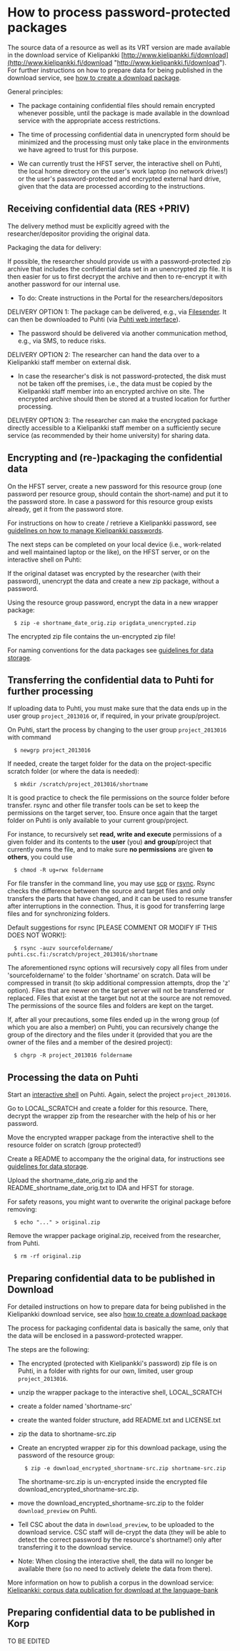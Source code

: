 # How to process password-protected packages
The source data of a resource as well as its VRT version are made available in the download service of Kielipankki [http://www.kielipankki.fi/download](http://www.kielipankki.fi/download "http://www.kielipankki.fi/download").
For further instructions on how to prepare data for being published in the download service, see [how to create a download package](howto_download_package.md).

General principles:

- The package containing confidential files should remain encrypted whenever possible, until the package is made available in the download service with the appropriate access restrictions. 

- The time of processing confidential data in unencrypted form should be minimized and the processing must only take place in the environments we have agreed to trust for this purpose.

- We can currently trust the HFST server, the interactive shell on Puhti, the local home directory on the user's work laptop (no network drives!) or the user's password-protected and encrypted external hard drive, given that the data are processed according to the instructions. 


## Receiving confidential data (RES +PRIV)

The delivery method must be explicitly agreed with the researcher/depositor providing the original data.

Packaging the data for delivery:

If possible, the researcher should provide us with a password-protected zip archive that includes the confidential data set in an unencrypted zip file. It is then easier for us to first decrypt the archive and then to re-encrypt it with another password for our internal use.

- To do: Create instructions in the Portal for the researchers/depositors
   
DELIVERY OPTION 1: The package can be delivered, e.g., via [Filesender](https://filesender.funet.fi/). It can then be downloaded to Puhti (via [Puhti web interface](https://www.puhti.csc.fi/)).

- The password should be delivered via another communication method, e.g., via SMS, to reduce risks.

DELIVERY OPTION 2: The researcher can hand the data over to a Kielipankki staff member on external disk.

- In case the researcher's disk is not password-protected, the disk must not be taken off the premises, i.e., the data must be copied by the Kielipankki staff member into an encrypted archive on site. The encrypted archive should then be stored at a trusted location for further processing.

DELIVERY OPTION 3: The researcher can make the encrypted package directly accessible to a Kielipankki staff member on a sufficiently secure service (as recommended by their home university) for sharing data.

## Encrypting and (re-)packaging the confidential data

On the HFST server, create a new password for this resource group (one password per resource group, should contain the short-name) and put it to the password store. In case a password for this resource group exists already, get it from the password store.

For instructions on how to create / retrieve a Kielipankki password, see [guidelines on how to manage Kielipankki passwords](https://github.com/CSCfi/Kielipankki-passwords/blob/master/howto_manage_corpus_passwords.md).

The next steps can be completed on your local device (i.e., work-related and well maintained laptop or the like), on the HFST server, or on the interactive shell on Puhti:

If the original dataset was encrypted by the researcher (with their password), unencrypt the data and create a new zip package, without a password.

Using the resource group password, encrypt the data in a new wrapper package:

      $ zip -e shortname_date_orig.zip origdata_unencrypted.zip		

The encrypted zip file contains the un-encrypted zip file!

For naming conventions for the data packages see [guidelines for data storage](howto_data_storage.md).

## Transferring the confidential data to Puhti for further processing

If uploading data to Puhti, you must make sure that the data ends up in the user group `project_2013016` or, if required, in your private group/project.

On Puhti, start the process by changing to the user group `project_2013016` with command 
   
      $ newgrp project_2013016
   
If needed, create the target folder for the data on the project-specific scratch folder (or where the data is needed):

      $ mkdir /scratch/project_2013016/shortname

It is good practice to check the file permissions on the source folder before transfer. rsync and other file transfer tools can be set to keep the permissions on the target server, too. Ensure once again that the target folder on Puhti is only available to your current group/project.

For instance, to recursively set **read, write and execute** permissions of a given folder and its contents to the **user** (you) **and** **group**/project that currently owns the file, and to make sure **no permissions** are given **to** **others**, you could use

      $ chmod -R ug=rwx foldername

For file transfer in the command line, you may use [scp](https://docs.csc.fi/data/moving/scp/) or [rsync](https://docs.csc.fi/data/moving/rsync/). Rsync checks the difference between the source and target files and only transfers the parts that have changed, and it can be used to resume transfer after interruptions in the connection. Thus, it is good for transferring large files and for synchronizing folders.

Default suggestions for rsync [PLEASE COMMENT OR MODIFY IF THIS DOES NOT WORK!]:

      $ rsync -auzv sourcefoldername/ puhti.csc.fi:/scratch/project_2013016/shortname

The aforementioned rsync options will recursively copy all files from under 'sourcefoldername' to the folder 'shortname' on scratch. Data will be compressed in transit (to skip additional compression attempts, drop the 'z' option). Files that are newer on the target server will not be transferred or replaced. Files that exist at the target but not at the source are not removed. The permissions of the source files and folders are kept on the target.

If, after all your precautions, some files ended up in the wrong group (of which you are also a member) on Puhti, you can recursively change the group of the directory and the files under it (provided that you are the owner of the files and a member of the desired project):

      $ chgrp -R project_2013016 foldername

## Processing the data on Puhti

Start an [interactive shell](https://docs.csc.fi/computing/running/interactive-usage/) on Puhti. 
Again, select the project `project_2013016`.

Go to LOCAL_SCRATCH and create a folder for this resource.
There, decrypt the wrapper zip from the researcher with the help of his or her password.

Move the encrypted wrapper package from the interactive shell to the resource folder on scratch (group protected!)

Create a README to accompany the the original data, for instructions see [guidelines for data storage](howto_data_storage.md).

Upload the shortname_date_orig.zip and the README_shortname_date_orig.txt to IDA and HFST for storage.

For safety reasons, you might want to overwrite the original package before removing:

      $ echo "..." > original.zip
   
Remove the wrapper package original.zip, received from the researcher, from Puhti.

      $ rm -rf original.zip


## Preparing confidential data to be published in Download

For detailed instructions on how to prepare data for being published in the Kielipankki download service, see also [how to create a download package](howto_download_package.md)

The process for packaging confidental data is basically the same, only that the data will be enclosed in a password-protected wrapper.

The steps are the following:

- The encrypted (protected with Kielipankki's password) zip file is on Puhti, in a folder with rights for our own, limited, user group `project_2013016`.

- unzip the wrapper package to the interactive shell, LOCAL_SCRATCH

- create a folder named 'shortname-src'

- create the wanted folder structure, add README.txt and LICENSE.txt

- zip the data to shortname-src.zip

- Create an encrypted wrapper zip for this download package, using the password of the resource group:
 
        $ zip -e download_encrypted_shortname-src.zip shortname-src.zip

   The shortname-src.zip is un-encrypted inside the encrypted file download_encrypted_shortname-src.zip.

- move the download_encrypted_shortname-src.zip to the folder `download_preview` on Puhti.

- Tell CSC about the data in `download_preview`, to be uploaded to the download service. CSC staff will de-crypt the data (they will be able to detect the correct password by the resource's shortname!) only after transferring it to the download service.

- Note: When closing the interactive shell, the data will no longer be available there (so no need to actively delete the data from there).



More information on how to publish a corpus in the download service:
[Kielipankki: corpus data publication for download at the language-bank](https://www.kielipankki.fi/development/corpus-data-publication-for-download-at-the-language-bank/)


## Preparing confidential data to be published in Korp

TO BE EDITED
